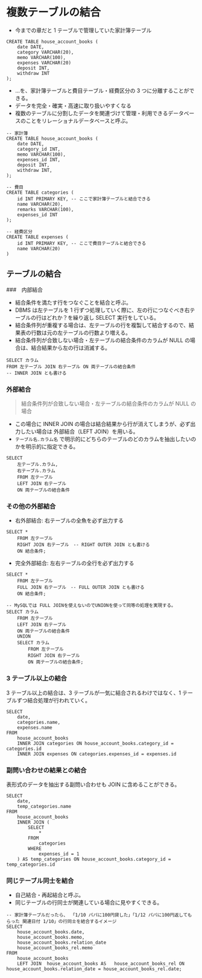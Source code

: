 # 複数テーブルの結合

- 今までの章だと 1 テーブルで管理していた家計簿テーブル

```
CREATE TABLE house_account_books (
    date DATE,
    category VARCHAR(20),
    memo VARCHAR(100),
    expenses VARCHAR(20)
    deposit INT,
    withdraw INT
);
```

- …を、家計簿テーブルと費目テーブル・経費区分の 3 つに分離することができる。
- データを完全・確実・高速に取り扱いやすくなる
- 複数のテーブルに分割したデータを関連づけて管理・利用できるデータベースのことをリレーショナルデータベースと呼ぶ。

```
-- 家計簿
CREATE TABLE house_account_books (
    date DATE,
    category_id INT,
    memo VARCHAR(100),
    expenses_id INT,
    deposit INT,
    withdraw INT,
);

-- 費目
CREATE TABLE categories (
    id INT PRIMARY KEY, -- ここで家計簿テーブルと結合できる
    name VARCHAR(20),
    remarks VARCHAR(100),
    expenses_id INT
);

-- 経費区分
CREATE TABLE expenses (
    id INT PRIMARY KEY, -- ここで費目テーブルと結合できる
    name VARCHAR(20)
)
```

## テーブルの結合

###　内部結合

- 結合条件を満たす行をつなぐことを結合と呼ぶ。
- DBMS は左テーブルを 1 行ずつ処理していく際に、左の行につなぐべき右テーブルの行はどれか？を繰り返し SELECT 実行をしている。
- 結合条件列が重複する場合は、左テーブルの行を複製して結合するので、結果表の行数は元の左テーブルの行数より増える。
- 結合条件列が合致しない場合・左テーブルの結合条件のカラムが NULL の場合は、結合結果から左の行は消滅する。

```
SELECT カラム
FROM 左テーブル JOIN 右テーブル ON 両テーブルの結合条件
-- INNER JOIN とも書ける
```

### 外部結合

> 結合条件列が合致しない場合・左テーブルの結合条件のカラムが NULL の場合

- この場合に INNER JOIN の場合は結合結果から行が消えてしまうが、必ず出力したい場合は 外部結合（LEFT JOIN）を用いる。
- `テーブル名.カラム名` で明示的にどちらのテーブルのどのカラムを抽出したいのかを明示的に指定できる。

```
SELECT
    左テーブル.カラム,
    右テーブル.カラム
    FROM 左テーブル
    LEFT JOIN 右テーブル
    ON 両テーブルの結合条件
```

### その他の外部結合

- 右外部結合: 右テーブルの全魚を必ず出力する

```
SELECT *
    FROM 左テーブル
    RIGHT JOIN 右テーブル　-- RIGHT OUTER JOIN とも書ける
    ON 結合条件;
```

- 完全外部結合: 左右テーブルの全行を必ず出力する

```
SELECT *
    FROM 左テーブル
    FULL JOIN 右テーブル　-- FULL OUTER JOIN とも書ける
    ON 結合条件;

-- MySQLでは FULL JOINを使えないのでUNIONを使って同等の処理を実現する。
SELECT カラム
    FROM 左テーブル
    LEFT JOIN 右テーブル
    ON 両テーブルの結合条件
    UNION
    SELECT カラム
        FROM 左テーブル
        RIGHT JOIN 右テーブル
        ON 両テーブルの結合条件;
```

### 3 テーブル以上の結合

3 テーブル以上の結合は、3 テーブルが一気に結合されるわけではなく、1 テーブルずつ結合処理が行われていく。

```
SELECT
    date,
    categories.name,
    expenses.name
FROM
    house_account_books
    INNER JOIN categories ON house_account_books.category_id = categories.id
    INNER JOIN expenses ON categories.expenses_id = expenses.id
```

### 副問い合わせの結果との結合

表形式のデータを抽出する副問い合わせも JOIN に含めることができる。

```
SELECT
    date,
    temp_categories.name
FROM
    house_account_books
    INNER JOIN (
        SELECT
            *
        FROM
            categories
        WHERE
            expenses_id = 1
    ) AS temp_categories ON house_account_books.category_id = temp_categories.id
```

### 同じテーブル同士を結合

- 自己結合・再起結合と呼ぶ。
- 同じテーブルの行同士が関連している場合に見やすくできる。

```
-- 家計簿テーブルだったら、 「1/10 パパに100円貸した」「1/12 パパに100円返してもらった 関連日付 1/10」の行同士を結合するイメージ
SELECT
    house_account_books.date,
    house_account_books.memo,
    house_account_books.relation_date
    house_account_books_rel.memo
FROM
    house_account_books
    LEFT JOIN  house_account_books AS   house_account_books_rel ON house_account_books.relation_date = house_account_books_rel.date;
```
